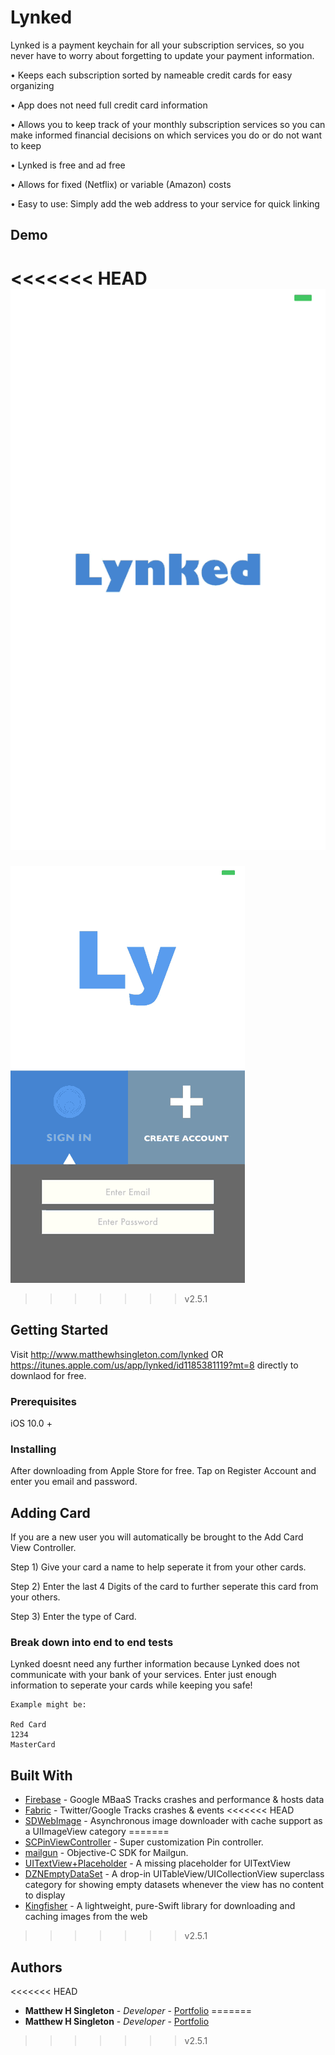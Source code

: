 # Lynked

Lynked is a payment keychain for all your subscription services, so you never have to worry about forgetting to update your payment information.


• Keeps each subscription sorted by nameable credit cards for easy organizing

• App does not need full credit card information

• Allows you to keep track of your monthly subscription services so you can make informed financial decisions on which services you do or do not want to keep

• Lynked is free and ad free

• Allows for fixed (Netflix) or variable (Amazon) costs

• Easy to use: Simply add the web address to your service for quick linking


## Demo

<<<<<<< HEAD
![Lynked Walkthrough](https://github.com/mattmega4/Lynked/blob/VersionTwo/Lynked.gif "Lynked Walkthrough")
=======
![Lynked Walkthrough](https://github.com/mattmega4/Lynked/blob/v2.5.1/NewGif.gif "Lynked Walkthrough")
>>>>>>> v2.5.1



## Getting Started

Visit http://www.matthewhsingleton.com/lynked OR https://itunes.apple.com/us/app/lynked/id1185381119?mt=8 directly to downlaod for free.

### Prerequisites

iOS 10.0 +

### Installing

After downloading from Apple Store for free. Tap on Register Account and enter you email and password.


## Adding Card

If you are a new user you will automatically be brought to the Add Card View Controller. 

Step 1) Give your card a name to help seperate it from your other cards.

Step 2) Enter the last 4 Digits of the card to further seperate this card from your others.

Step 3) Enter the type of Card.

### Break down into end to end tests

Lynked doesnt need any further information because Lynked does not communicate with your bank of your services. Enter just enough information to seperate your cards while keeping you safe!

```
Example might be: 

Red Card
1234
MasterCard
```





## Built With

* [Firebase](https://firebase.google.com) - Google MBaaS Tracks crashes and performance & hosts data
* [Fabric](https://fabric.io) - Twitter/Google Tracks crashes & events 
<<<<<<< HEAD
* [SDWebImage](https://github.com/rs/SDWebImage) - Asynchronous image downloader with cache support as a UIImageView category
=======
* [SCPinViewController](https://github.com/SugarAndCandy/SCPinViewController) - Super customization Pin controller.
* [mailgun](https://github.com/rackerlabs/objc-mailgun) - Objective-C SDK for Mailgun.
* [UITextView+Placeholder](https://github.com/devxoul/UITextView-Placeholder) - A missing placeholder for UITextView
* [DZNEmptyDataSet](https://github.com/dzenbot/DZNEmptyDataSet) - A drop-in UITableView/UICollectionView superclass category for showing empty datasets whenever the view has no content to display
* [Kingfisher](https://github.com/onevcat/Kingfisher) - A lightweight, pure-Swift library for downloading and caching images from the web
>>>>>>> v2.5.1


## Authors

<<<<<<< HEAD
* **Matthew H Singleton** - *Developer* - [Portfolio](www.matthewhsingleton.com)
=======
* **Matthew H Singleton** - *Developer* - [Portfolio](http://www.matthewhsingleton.com)
>>>>>>> v2.5.1


